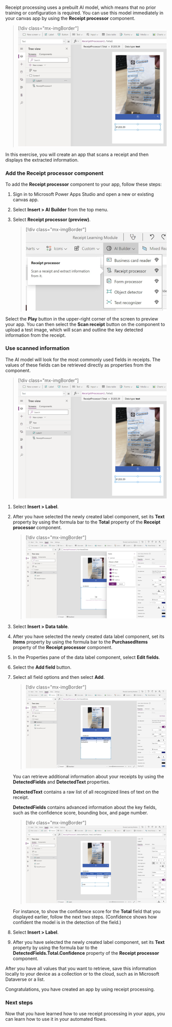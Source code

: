 Receipt processing uses a prebuilt AI model, which means that no prior training or configuration is required. You can use this model immediately in your canvas app by using the **Receipt processor** component.

> [!div class="mx-imgBorder"]
> [![Power Apps Studio with an A I Builder Receipt processor component open on Screen1.](../media/3-1.jpg)](../media/3-1.jpg#lightbox)

In this exercise, you will create an app that scans a receipt and then displays the extracted information.

### Add the Receipt processor component

To add the **Receipt processor** component to your app, follow these steps:

1. Sign in to Microsoft Power Apps Studio and open a new or existing canvas app.

2. Select **Insert > AI Builder** from the top menu.

3. Select **Receipt processor (preview)**.

    > [!div class="mx-imgBorder"]
    > [![AI Builder menu expanded to reveal the Receipt processor (preview).](../media/3-2.jpg)](../media/3-2.jpg#lightbox)

Select the **Play** button in the upper-right corner of the screen to preview your app. You can then select the **Scan receipt** button on the component to upload a test image, which will scan and outline the key detected information from the receipt.

### Use scanned information

The AI model will look for the most commonly used fields in receipts. The values of these fields can be retrieved directly as properties from the component.

> [!div class="mx-imgBorder"]
> [![ReceiptProcessor1.Total field from scan detected a data type of text and a value of $1203.39.](../media/3-3.png)](../media/3-3.png#lightbox)

1. Select **Insert > Label**.

1. After you have selected the newly created label component, set its **Text** property by using the formula bar to the **Total** property of the **Receipt processor** component.

    > [!div class="mx-imgBorder"]
    > [![The model can also extract the list of purchased items.](../media/3-4.jpg)](../media/3-4.jpg#lightbox)

1. Select **Insert > Data table**.

1. After you have selected the newly created data label component, set its **Items** property by using the formula bar to the **PurchasedItems** property of the **Receipt processor** component.

1. In the Properties pane of the data label component, select **Edit fields**.

1. Select the **Add field** button.

1. Select all field options and then select **Add**.

    > [!div class="mx-imgBorder"]
    > [![ReceiptProcessor1.PurchasedItems field returns two purchased items.](../media/3-5.jpg)](../media/3-5.jpg#lightbox)

    You can retrieve additional information about your receipts by using the **DetectedFields** and **DetectedText** properties.

    **DetectedText** contains a raw list of all recognized lines of text on the receipt.

    **DetectedFields** contains advanced information about the key fields, such as the confidence score, bounding box, and page number.

    > [!div class="mx-imgBorder"]
    > [![Detected fields shows formula for ReceiptProcessor1.DetectedFields.Total.Confidence with a value of 0.691.](../media/3-6.jpg)](../media/3-6.jpg#lightbox)

    For instance, to show the confidence score for the **Total** field that you displayed earlier, follow the next two steps. (Confidence shows how confident the model is in the detection of the field.)

1. Select **Insert > Label**.

1. After you have selected the newly created label component, set its **Text** property by using the formula bar to the **DetectedFields.Total.Confidence** property of the **Receipt processor** component.

After you have all values that you want to retrieve, save this information locally to your device as a collection or to the cloud, such as in Microsoft Dataverse or a list.

Congratulations, you have created an app by using receipt processing.

### Next steps

Now that you have learned how to use receipt processing in your apps, you can learn how to use it in your automated flows.
